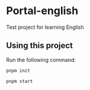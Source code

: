 # Portal-english 

Test project for learning English 

## Using this project

Run the following command:

```sh
pnpm init
```

```sh
pnpm start
```